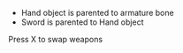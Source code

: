 - Hand object is parented to armature bone
- Sword is parented to Hand object

Press X to swap weapons
